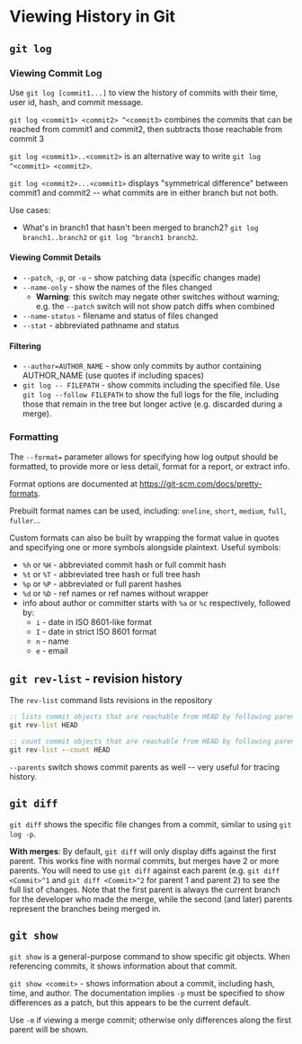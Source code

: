 # Viewing History in Git

## `git log`

### Viewing Commit Log

Use `git log [commit1...]` to view the history of commits with their time, user id, hash, and commit message.

`git log <commit1> <commit2> ^<commit3>` combines the commits that can be reached from commit1 and commit2, then subtracts those reachable from commit 3

`git log <commit1>..<commit2>` is an alternative way to write `git log ^<commit1> <commit2>`.

`git log <commit2>...<commit1>` displays "symmetrical difference" between commit1 and commit2 -- what commits are in either branch but not both.

Use cases:

* What's in branch1 that hasn't been merged to branch2? `git log branch1..branch2` or `git log ^branch1 branch2`.


#### Viewing Commit Details

* `--patch`, `-p`, or `-u` - show patching data (specific changes made)
* `--name-only` - show the names of the files changed
    - **Warning**: this switch may negate other switches without warning; e.g. the `--patch` switch will not show patch diffs when combined
* `--name-status` - filename and status of files changed
* `--stat` - abbreviated pathname and status

#### Filtering

* `--author=AUTHOR_NAME` - show only commits by author containing AUTHOR_NAME (use quotes if including spaces)
* `git log -- FILEPATH` - show commits including the specified file. Use `git log --follow FILEPATH` to show the full logs for the file, including those that remain in the tree but longer active (e.g. discarded during a merge).

### Formatting
The `--format=` parameter allows for specifying how log output should be formatted, to provide more or less detail, format for a report, or extract info.

Format options are documented at https://git-scm.com/docs/pretty-formats.

Prebuilt format names can be used, including: `oneline`, `short`, `medium`, `full`, `fuller`...

Custom formats can also be built by wrapping the format value in quotes and specifying one or more symbols alongside plaintext. Useful symbols:
* `%h` or `%H` - abbreviated commit hash or full commit hash
* `%t` or `%T` - abbreviated tree hash or full tree hash
* `%p` or `%P` - abbreviated or full parent hashes
* `%d` or `%D` - ref names or ref names without wrapper
* info about author or committer starts with `%a` or `%c` respectively, followed by:
    - `i` - date in ISO 8601-like format
    - `I` - date in strict ISO 8601 format
    - `n` -  name
    - `e` -  email



## `git rev-list` - revision history
The `rev-list` command lists revisions in the repository

``` bat
:: lists commit objects that are reachable from HEAD by following parent links in reverse chronological order
git rev-list HEAD

:: count commit objects that are reachable from HEAD by following parent links
git rev-list --count HEAD
```

`--parents` switch shows commit parents as well -- very useful for tracing history.

## `git diff`
`git diff` shows the specific file changes from a commit, similar to using `git log -p`.

**With merges**: By default, `git diff` will only display diffs against the first parent. This works fine with normal commits, but merges have 2 or more parents. You will need to use `git diff` against each parent (e.g. `git diff <Commit>^1` and `git diff <Commit>^2` for parent 1 and parent 2) to see the full list of changes. Note that the first parent is always the current branch for the developer who made the merge, while the second (and later) parents represent the branches being merged in.

## `git show`
`git show` is a general-purpose command to show specific git objects. When referencing commits, it shows information about that commit.

`git show <commit>` - shows information about a commit, including hash, time, and author. The documentation implies `-p` must be specified to show differences as a patch, but this appears to be the current default.

Use `-m` if viewing a merge commit; otherwise only differences along the first parent will be shown.